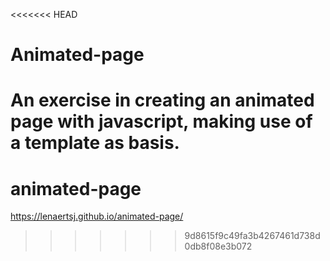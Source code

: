 <<<<<<< HEAD
# Animated-page

An exercise in creating an animated page with javascript, making use of a template as basis.
=======
# animated-page


https://lenaertsj.github.io/animated-page/
>>>>>>> 9d8615f9c49fa3b4267461d738d0db8f08e3b072
